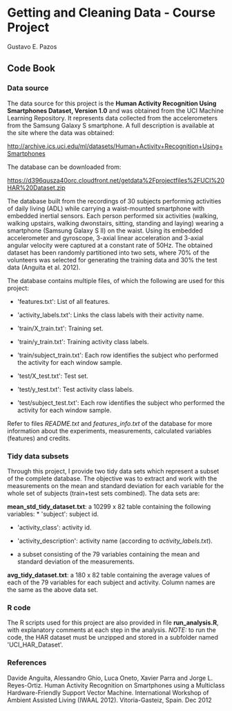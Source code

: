 Getting and Cleaning Data - Course Project
================
Gustavo E. Pazos

Code Book
---------

### Data source

The data source for this project is the **Human Activity Recognition Using Smartphones Dataset, Version 1.0** and was obtained from the UCI Machine Learning Repository. It represents data collected from the accelerometers from the Samsung Galaxy S smartphone. A full description is available at the site where the data was obtained:

<http://archive.ics.uci.edu/ml/datasets/Human+Activity+Recognition+Using+Smartphones>

The database can be downloaded from:

<https://d396qusza40orc.cloudfront.net/getdata%2Fprojectfiles%2FUCI%20HAR%20Dataset.zip>

The database built from the recordings of 30 subjects performing activities of daily living (ADL) while carrying a waist-mounted smartphone with embedded inertial sensors. Each person performed six activities (walking, walking upstairs, walking dwonstairs, sitting, standing and laying) wearing a smartphone (Samsung Galaxy S II) on the waist. Using its embedded accelerometer and gyroscope, 3-axial linear acceleration and 3-axial angular velocity were captured at a constant rate of 50Hz. The obtained dataset has been randomly partitioned into two sets, where 70% of the volunteers was selected for generating the training data and 30% the test data (Anguita et al. 2012).

The database contains multiple files, of which the following are used for this project:

-   'features.txt': List of all features.

-   'activity\_labels.txt': Links the class labels with their activity name.

-   'train/X\_train.txt': Training set.

-   'train/y\_train.txt': Training activity class labels.

-   'train/subject\_train.txt': Each row identifies the subject who performed the activity for each window sample.

-   'test/X\_test.txt': Test set.

-   'test/y\_test.txt': Test activity class labels.

-   'test/subject\_test.txt': Each row identifies the subject who performed the activity for each window sample.

Refer to files *README.txt* and *features\_info.txt* of the database for more information about the experiments, measurements, calculated variables (features) and credits.

### Tidy data subsets

Through this project, I provide two tidy data sets which represent a subset of the complete database. The objective was to extract and work with the measurements on the mean and standard deviation for each variable for the whole set of subjects (train+test sets combined). The data sets are:

**mean\_std\_tidy\_dataset.txt**: a 10299 x 82 table containing the following variables:
\* 'subject': subject id.

-   'activity\_class': activity id.

-   'activity\_description': activity name (according to *activity\_labels.txt*).

-   a subset consisting of the 79 variables containing the mean and standard deviation of the measurements.

**avg\_tidy\_dataset.txt**: a 180 x 82 table containing the average values of each of the 79 variables for each subject and activity. Column names are the same as the above data set.

### R code

The R scripts used for this project are also provided in file **run\_analysis.R**, with explanatory comments at each step in the analysis. *NOTE:* to run the code, the HAR dataset must be unzipped and stored in a subfolder named 'UCI\_HAR\_Dataset'.

### References

Davide Anguita, Alessandro Ghio, Luca Oneto, Xavier Parra and Jorge L. Reyes-Ortiz. Human Activity Recognition on Smartphones using a Multiclass Hardware-Friendly Support Vector Machine. International Workshop of Ambient Assisted Living (IWAAL 2012). Vitoria-Gasteiz, Spain. Dec 2012
